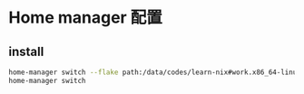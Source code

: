 # Home manager 配置

## install

```bash
home-manager switch --flake path:/data/codes/learn-nix#work.x86_64-linux -b backup
home-manager switch
```